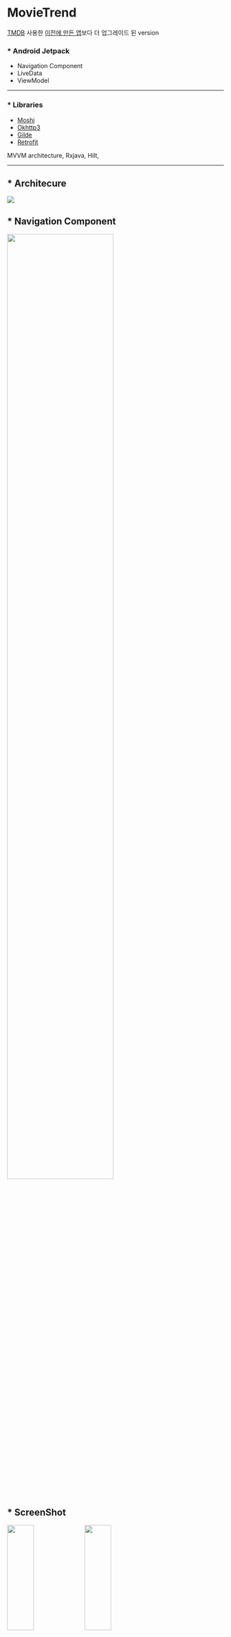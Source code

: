 # MovieTrend


[TMDB](https://www.themoviedb.org/) 사용한 [이전에 만든 앱](https://github.com/SwKims/MVVM_MovieApp)보다 더 업그레이드 된 version



### * Android Jetpack
- Navigation Component   
- LiveData   
- ViewModel
- - -
 
### * Libraries
  
- [Moshi](https://github.com/square/moshi)   
- [Okhttp3](https://github.com/square/okhttp)   
- [Gilde](https://github.com/bumptech/glide)    
- [Retrofit](https://github.com/square/retrofit)

MVVM architecture, Rxjava, Hilt,   
- - -

## * Architecure

<img src="https://user-images.githubusercontent.com/71965874/107483462-6f4cd380-6bc4-11eb-86b3-a9e43e9eb98e.PNG">

## * Navigation Component
<img src="https://user-images.githubusercontent.com/71965874/111738338-86b66500-88c4-11eb-995a-a27435a17abd.PNG" width="70%" height="75%">

## * ScreenShot
<p float="center">
<img src="https://user-images.githubusercontent.com/71965874/111738636-080df780-88c5-11eb-9590-06095ba1aa7a.jpg" width="35%" height="25%">
<img src="https://user-images.githubusercontent.com/71965874/111738642-093f2480-88c5-11eb-8923-110317f36e10.jpg" width="35%" height="25%">
</p>

<p float="center">
<img src="https://user-images.githubusercontent.com/71965874/111738645-09d7bb00-88c5-11eb-8d66-6c0096e002fc.jpg" width="35%" height="25%">
<img src="https://user-images.githubusercontent.com/71965874/111738649-0ba17e80-88c5-11eb-9d8a-ed6de6d9de83.jpg" width="35%" height="25%">
</p>

<p float="center">
<img src="https://user-images.githubusercontent.com/71965874/111738647-0b08e800-88c5-11eb-9232-91e7e1221d0c.jpg" width="35%" height="35%">
<img src="https://user-images.githubusercontent.com/71965874/111738648-0b08e800-88c5-11eb-8b4c-8b06c08ec453.jpg" width="35%" height="35%">
</p>


